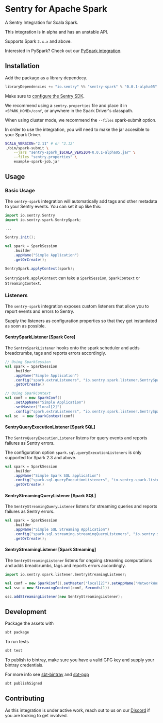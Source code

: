 # Sentry for Apache Spark

A Sentry Integration for Scala Spark.

This integration is in alpha and has an unstable API.

Supports Spark `2.x.x` and above.

Interested in PySpark? Check out our [PySpark integration](https://docs.sentry.io/platforms/python/pyspark/).

## Installation

Add the package as a library dependecy.

```scala
libraryDependencies += "io.sentry" %% "sentry-spark" % "0.0.1-alpha05"
```

Make sure to [configure the Sentry SDK](https://docs.sentry.io/clients/java/config/#id2).

We recommend using a `sentry.properties` file and place it in `<SPARK_HOME>/conf`, or anywhere in the Spark Driver's classpath.

When using cluster mode, we recommend the `--files` spark-submit option.

In order to use the integration, you will need to make the jar accesible to your Spark Driver.

```bash
SCALA_VERSION="2.11" # or "2.12"
./bin/spark-submit \
    --jars "sentry-spark_$SCALA_VERSION-0.0.1-alpha05.jar" \
    --files "sentry.properties" \
    example-spark-job.jar
```

## Usage

### Basic Usage

The `sentry-spark` integration will automatically add tags and other metadata to your Sentry events. You can set it up like this:

```scala
import io.sentry.Sentry
import io.sentry.spark.SentrySpark;

...

Sentry.init();

val spark = SparkSession
    .builder
    .appName("Simple Application")
    .getOrCreate();

SentrySpark.applyContext(spark);
```

`SentrySpark.applyContext` can take a `SparkSession`, `SparkContext` or `StreamingContext`.

### Listeners

The `sentry-spark` integration exposes custom listeners that allow you to report events and errors to Sentry.

Supply the listeners as configuration properties so that they get instantiated as soon as possible.

#### SentrySparkListener [Spark Core]

The `SentrySparkListener` hooks onto the spark scheduler and adds breadcrumbs, tags and reports errors accordingly.

```scala
// Using SparkSession
val spark = SparkSession
    .builder
    .appName("Simple Application")
    .config("spark.extraListeners", "io.sentry.spark.listener.SentrySparkListener")
    .getOrCreate()

// Using SparkContext
val conf = new SparkConf()
    .setAppName("Simple Application")
    .setMaster("local[2]")
    .config("spark.extraListeners", "io.sentry.spark.listener.SentrySparkListener")
val sc  = new SparkContext(conf)
```

#### SentryQueryExecutionListener [Spark SQL]

The `SentryQueryExecutionListener` listens for query events and reports failures as Sentry errors. 

The configuration option `spark.sql.queryExecutionListeners` is only supported for Spark 2.3 and above.

```scala
val spark = SparkSession
    .builder
    .appName("Simple Spark SQL application")
    .config("spark.sql.queryExecutionListeners", "io.sentry.spark.listener.SentryQueryExecutionListener")
    .getOrCreate()
```

#### SentryStreamingQueryListener [Spark SQL]

The `SentryStreamingQueryListener` listens for streaming queries and reports failures as Sentry errors. 

```scala
val spark = SparkSession
    .builder
    .appName("Simple SQL Streaming Application")
    .config("spark.sql.streaming.streamingQueryListeners", "io.sentry.spark.listener.SentryStreamingQueryListener")
    .getOrCreate();
```

#### SentryStreamingListener [Spark Streaming]

The `SentryStreamingListener` listens for ongoing streaming computations and adds breadcrumbs, tags and reports errors accordingly.

```scala
import io.sentry.spark.listener.SentryStreamingListener;

val conf = new SparkConf().setMaster("local[2]").setAppName("NetworkWordCount")
val ssc = new StreamingContext(conf, Seconds(1))

ssc.addStreamingListener(new SentryStreamingListener);
```

## Development

Package the assets with

```bash
sbt package
```

To run tests

```bash
sbt test
```

To publish to bintray, make sure you have a valid GPG key and supply your bintray credentials.

For more info see [sbt-bintray](https://github.com/sbt/sbt-bintray) and [sbt-pgp](https://github.com/sbt/sbt-pgp)

```bash
sbt publishSigned
```

## Contributing

As this integration is under active work, reach out to us on our [Discord](https://discord.gg/ez5KZN7) if you are looking to get involved.
